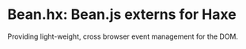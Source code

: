 Bean.hx: Bean.js externs for Haxe
=================================

Providing light-weight, cross browser event management for the DOM.
